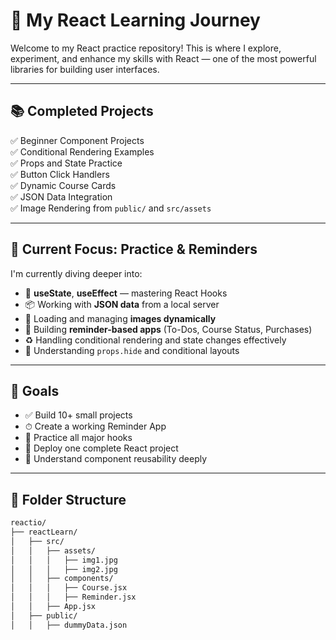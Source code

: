 # 🚀 My React Learning Journey

Welcome to my React practice repository! This is where I explore, experiment, and enhance my skills with React — one of the most powerful libraries for building user interfaces.

---

## 📚 Completed Projects

✅ Beginner Component Projects  
✅ Conditional Rendering Examples  
✅ Props and State Practice  
✅ Button Click Handlers  
✅ Dynamic Course Cards  
✅ JSON Data Integration  
✅ Image Rendering from `public/` and `src/assets`

---

## 🔁 Current Focus: Practice & Reminders

I'm currently diving deeper into:

- 🔄 **useState**, **useEffect** — mastering React Hooks
- 📦 Working with **JSON data** from a local server
- 📸 Loading and managing **images dynamically**
- 🧠 Building **reminder-based apps** (To-Dos, Course Status, Purchases)
- ♻️ Handling conditional rendering and state changes effectively
- 🚫 Understanding `props.hide` and conditional layouts

---

## 📌 Goals

- ✅ Build 10+ small projects
- ⏱ Create a working Reminder App
- 🧪 Practice all major hooks
- 🎯 Deploy one complete React project
- 🧩 Understand component reusability deeply

---

## 📂 Folder Structure

```bash
reactio/
├── reactLearn/
│   ├── src/
│   │   ├── assets/
│   │   │   ├── img1.jpg
│   │   │   ├── img2.jpg
│   │   ├── components/
│   │   │   ├── Course.jsx
│   │   │   ├── Reminder.jsx
│   │   ├── App.jsx
│   ├── public/
│   │   ├── dummyData.json
```
